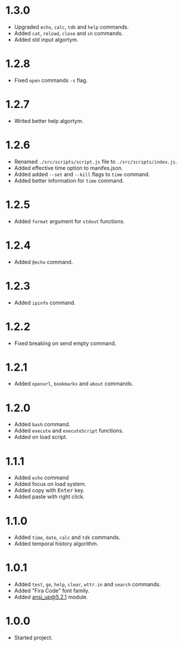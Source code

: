 # 1.3.0

- Upgraded `echo`, `calc`, `tdk` and `help` commands.
- Added `cat`, `reload`, `close` and `sh` commands.
- Added std input algortym.

# 1.2.8

- Fixed `open` commands `-s` flag.

# 1.2.7

- Writed better help algortym.

# 1.2.6

- Renamed `./src/scripts/script.js` file to `./src/scripts/index.js`.
- Added effective time option to manifes.json.
- Added added `--set` and `--kill` flags to `time` command.
- Added better information for `time` command.

# 1.2.5

- Added `format` argument for `stdout` functions.

# 1.2.4

- Added `@echo` command.

# 1.2.3

- Added `ipinfo` command.

# 1.2.2

- Fixed breaking on send empty command.

# 1.2.1

- Added `openurl`, `bookmarks` and `about` commands.

# 1.2.0

- Added `bash` command.
- Added `execute` and `executeScript` functions.
- Added on load script.

# 1.1.1

- Added `echo` command
- Added focus on load system.
- Added copy with <kbd>Enter</kbd> key.
- Added paste with right click.

# 1.1.0

- Added `time`, `date`, `calc` and `tdk` commands.
- Added temporal history algorithm.

# 1.0.1

- Added `test`, `go`, `help`, `clear`, `wttr.in` and `search` commands.
- Added "Fira Code" font family.
- Added [ansi_up@5.2.1](https://www.npmjs.com/package/ansi_up/v/5.2.1) module.

# 1.0.0

- Started project.